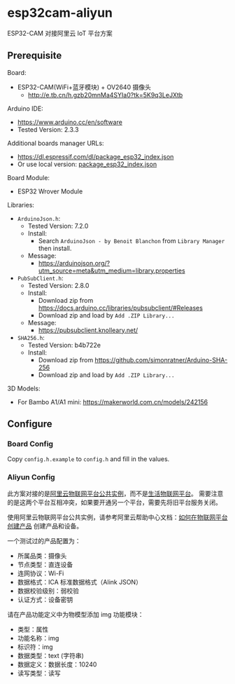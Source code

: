 # esp32cam-aliyun

ESP32-CAM 对接阿里云 IoT 平台方案

## Prerequisite

Board:

- ESP32-CAM(WiFi+蓝牙模块) + OV2640 摄像头
  - http://e.tb.cn/h.gzb20mnMa4SYIa0?tk=5K9q3LeJXtb

Arduino IDE:

- https://www.arduino.cc/en/software
- Tested Version: 2.3.3

Additional boards manager URLs:

- https://dl.espressif.com/dl/package_esp32_index.json
- Or use local version: [package_esp32_index.json](./resources/package_esp32_index.json)

Board Module:

- ESP32 Wrover Module

Libraries:

- `ArduinoJson.h`:
  - Tested Version: 7.2.0
  - Install:
    - Search `ArduinoJson - by Benoit Blanchon` from `Library Manager` then install.
  - Message:
    - https://arduinojson.org/?utm_source=meta&utm_medium=library.properties
- `PubSubClient.h`:
  - Tested Version: 2.8.0
  - Install:
    - Download zip from https://docs.arduino.cc/libraries/pubsubclient/#Releases
    - Download zip and load by `Add .ZIP Library...`
  - Message:
    - https://pubsubclient.knolleary.net/
- `SHA256.h`:
  - Tested Version: b4b722e
  - Install:
    - Download zip from https://github.com/simonratner/Arduino-SHA-256
    - Download zip and load by `Add .ZIP Library...`

3D Models:

- For Bambo A1/A1 mini: https://makerworld.com.cn/models/242156

## Configure

### Board Config

Copy `config.h.example` to `config.h` and fill in the values.

### Aliyun Config

此方案对接的是[阿里云物联网平台公共实例](https://iot.console.aliyun.com/)，而不是[生活物联网平台](https://living.aliyun.com/home)。
需要注意的是这两个平台互相冲突，如果要开通另一个平台，需要先将旧平台服务关闭。

使用阿里云物联网平台公共实例，请参考阿里云帮助中心文档：[如何在物联网平台创建产品](https://help.aliyun.com/zh/iot/user-guide/create-a-product) 创建产品和设备。

一个测试过的产品配置为：

- 所属品类：摄像头
- 节点类型：直连设备
- 连网协议：Wi-Fi
- 数据格式：ICA 标准数据格式（Alink JSON）
- 数据校验级别：弱校验
- 认证方式：设备密钥

请在产品功能定义中为物模型添加 img 功能模块：

- 类型：属性
- 功能名称：img
- 标识符：img
- 数据类型：text (字符串)
- 数据定义：数据长度：10240
- 读写类型：读写
